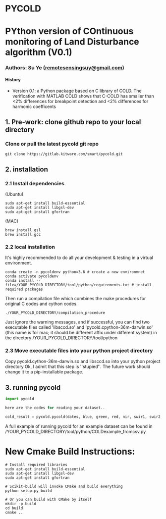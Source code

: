 # PYCOLD

# PYthon version of COntinuous monitoring of Land Disturbance algorithm (V0.1)
### Authors: Su Ye (remotesensingsuy@gmail.com)
####  History
- Version 0.1: a Python package based on C library of COLD. The verification with MATLAB COLD shows that  C-COLD has smaller than <2% differences for breakpoint detection and <2% differences for harmonic coefficents

## 1. Pre-work: clone github repo to your local directory
### Clone or pull the latest pycold git repo
```
git clone https://gitlab.kitware.com/smart/pycold.git
```

## 2. installation
### 2.1 Install dependencies
(Ubuntu)
```
sudo apt-get install build-essential
sudo apt-get install libgsl-dev
sudo apt-get install gfortran
```
(MAC)
```
brew install gsl
brew install gcc
```
### 2.2 local installation
It's highly recommended to do all your development & testing in a virtual environment.
```
conda create -n pycoldenv python=3.6 # create a new environmnet
conda activate pycoldenv
conda install --file=/YOUR_PYCOLD_DIRECTORY/tool/python/requirements.txt # install required packages
```

Then run a compilation file which combines the make procedures for original C codes and cython codes. 
```
./YOUR_PYCOLD_DIRECTORY/compilation_procedure
```
Just ignore the warning messages, and if successful, you can find two executable files called 'libsccd.so' and 'pycold.cpython-36m-darwin.so' (this name is for mac; it should be different affix under different system) in the directory /YOUR_PYCOLD_DIRECTORY/tool/python

### 2.3 Move executable files into your python project directory
Copy pycold.cython-36m-darwin.so and libsccd.so into your python project directory
Ok, I admit that this step is ''stupied''. The future work should change it to a pip-installable package.


## 3. running pycold
```python
import pycold

here are the codes for reading your dataset..

cold_result = pycold.pycold(dates, blue, green, red, nir, swir1, swir2, thermal, qa)

```
A full example of running pycold for an example dataset can be found in /YOUR_PYCOLD_DIRECTORY/tool/python/COLDexample_fromcsv.py


# New Cmake Build Instructions:


```
# Install required libraries
sudo apt-get install build-essential
sudo apt-get install libgsl-dev
sudo apt-get install gfortran

# Scikit-build will invoke CMake and build everything
python setup.py build

# Or you can build with CMake by itself
mkdir -p build
cd build
cmake ..
```

